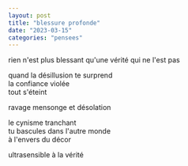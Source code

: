 ```yaml
---
layout: post
title: "blessure profonde"
date: "2023-03-15"
categories: "pensees"
---
```


rien n'est plus blessant qu'une vérité qui ne l'est pas  

quand la désillusion te surprend  
la confiance violée  
tout s'éteint  

ravage mensonge et désolation  

le cynisme tranchant  
tu bascules dans l'autre monde  
à l'envers du décor

ultrasensible à la vérité
